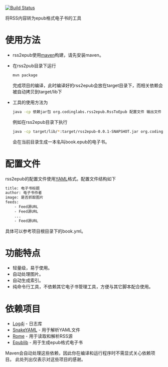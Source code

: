 [![Build Status](https://travis-ci.org/ericzhang-cn/rss2epub.png)](https://travis-ci.org/ericzhang-cn/rss2epub)

将RSS内容转为epub格式电子书的工具

# 使用方法
+ rss2epub使用[maven](http://maven.apache.org)构建，请先安装maven。
+ 在rss2pub目录下运行

  ```bash
  mvn package
  ```

  完成项目的编译，此时编译好的rss2epub会放在target目录下，而相关依赖会被自动拷贝到target/lib下
+ 工具的使用方法为

  ```bash
  java -cp 依赖jar包 org.codinglabs.rss2epub.RssToEpub 配置文件 输出文件
  ```

  例如在rss2epub目录下执行

  ```bash
  java -cp target/lib/*:target/rss2epub-0.0.1-SNAPSHOT.jar org.codinglabs.rss2epub.RssToEpub book.yml book.epub
  ```

  会在当前目录生成一本名叫book.epub的电子书。

# 配置文件
rss2epub的配置文件使用[YAML](http://www.yaml.org)格式。配置文件结构如下

```bash
title: 电子书标题
author: 电子书作者
image: 是否抓取图片
feeds:
    - Feed源URL
    - Feed源URL
    ...
    - Feed源URL
```

具体可以参考项目根目录下的book.yml。

# 功能特点
+ 轻量级，易于使用。
+ 自动处理图片。
+ 自动生成索引。
+ 纯命令行工具，不依赖其它电子书管理工具，方便与其它脚本配合使用。

# 依赖项目
+ [Log4j](http://logging.apache.org/log4j/1.2/) - 日志库
+ [SnakeYAML](https://code.google.com/p/snakeyaml/) - 用于解析YAML文件
+ [Rome](https://rometools.jira.com/wiki/display/ROME/Home) - 用于读取和解析RSS源
+ [Epublib](http://www.siegmann.nl/epublib) - 用于生成epub格式电子书

Maven会自动处理这些依赖，因此你在编译和运行程序时不需显式关心依赖项目。
此处列出仅表示对这些项目的感谢。
